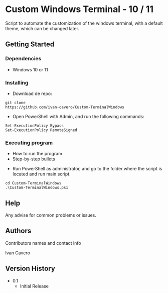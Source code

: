 # Custom Windows Terminal - 10 / 11

Script to automate the customization of the windows terminal, with a default theme, which can be changed later.

## Getting Started

### Dependencies

* Windows 10 or 11

### Installing

* Download de repo:
```
git clone
https://github.com/ivan-cavero/Custom-TerminalWindows
```

* Open PowerShell with Admin, and run the following commands:
```
Set-ExecutionPolicy Bypass
Set-ExecutionPolicy RemoteSigned
```

### Executing program

* How to run the program
* Step-by-step bullets
- Run PowerShell as administrator, and go to the folder where the script is located and run main script.
```
cd Custom-TerminalWindows
.\Custom-TerminalWindows.ps1
```

## Help

Any advise for common problems or issues.

## Authors

Contributors names and contact info

Ivan Cavero

## Version History

* 0.1
    * Initial Release